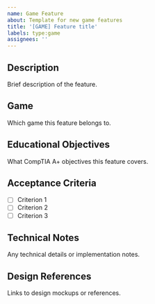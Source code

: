 ```yaml
---
name: Game Feature
about: Template for new game features
title: '[GAME] Feature title'
labels: type:game
assignees: ''
---
```


## Description
Brief description of the feature.

## Game
Which game this feature belongs to.

## Educational Objectives
What CompTIA A+ objectives this feature covers.

## Acceptance Criteria
- [ ] Criterion 1
- [ ] Criterion 2
- [ ] Criterion 3

## Technical Notes
Any technical details or implementation notes.

## Design References
Links to design mockups or references.